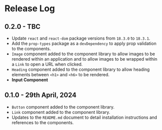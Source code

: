 # Release Log

## 0.2.0 - TBC
+ Update `react` and `react-dom` package versions from `18.3.0` to `18.3.1`.
+ Add the `prop-types` package as a `devDependency` to apply prop validation to the components.
+ `Image` component added to the component library to allow images to be rendered within an application and to allow images to be wrapped within a `Link` to open a URL when clicked.
+ `Heading` component added to the component library to allow heading elements between `<h1>` and `<h6>` to be rendered.
+ **Input Component**

## 0.1.0 - 29th April, 2024
+ `Button` component added to the component library.
+ `Link` component added to the component library.
+ Updates to the `README.md` document to detail installation instructions and references to the components.